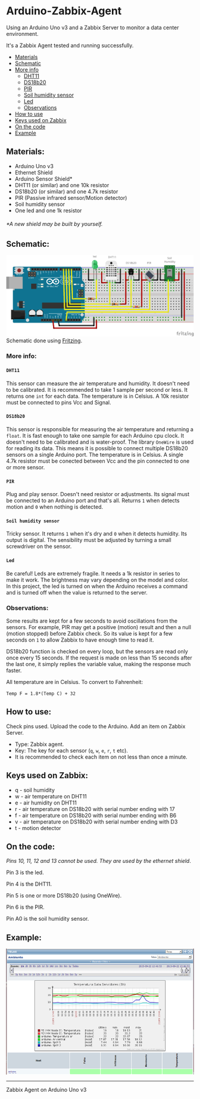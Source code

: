 # Arduino-Zabbix-Agent

Using an Arduino Uno v3 and a Zabbix Server to monitor a data center environment.

It's a Zabbix Agent tested and running successfully.

* [Materials](#materials)
* [Schematic](#schematic)
* [More info](#more-info)
  * [DHT11](#dht11)
  * [DS18b20](#ds18b20)
  * [PIR](#pir)
  * [Soil humidity sensor](#soil-humidity-sensor)
  * [Led](#led)
  * [Observations](#observation)
* [How to use](#how-to-use)
* [Keys used on Zabbix](#keys-used-on-zabbix)
* [On the code](#on-the-code)
* [Example](#example)



## Materials:

- Arduino Uno v3
- Ethernet Shield
- Arduino Sensor Shield*
- DHT11 (or similar) and one 10k resistor
- DS18b20 (or similar) and one 4.7k resistor
- PIR (Passive infrared sensor/Motion detector)
- Soil humidity sensor
- One led and one 1k resistor

###### *A new shield may be built by yourself.

## Schematic:
![Schematic](imgs/Sketch.png)
Schematic done using [Fritzing](http://www.fritzing.org).

### More info:

#### `DHT11`
This sensor can measure the air temperature and humidity. It doesn't need to be calibrated. It is recommended to take 1 sample per second or less. It returns one `int` for each data. The temperature is in Celsius. A 10k resistor must be connected to pins Vcc and Signal.

#### `DS18b20`
This sensor is responsible for measuring the air temperature and returning a `float`. It is fast enough to take one sample for each Arduino cpu clock. It doesn't need to be calibrated and is water-proof. The library `OneWire` is used for reading its data. This means it is possible to connect multiple DS18b20 sensors on a single Arduino port. The temperature is in Celsius. A single 4.7k resistor must be conected between Vcc and the pin connected to one or more sensor.

#### `PIR`
Plug and play sensor. Doesn't need resistor or adjustments. Its signal must be connected to an Arduino port and that's all. Returns `1` when detects motion and `0` when nothing is detected.

#### `Soil humidity sensor`
Tricky sensor. It returns `1` when it's dry and `0` when it detects humidity. Its output is digital. The sensibility must be adjusted by turning a small screwdriver on the sensor.

#### `Led`
Be careful! Leds are extremely fragile. It needs a 1k resistor in series to make it work. The brightness may vary depending on the model and color. In this project, the led is turned on when the Arduino receives a command and
is turned off when the value is returned to the server.

### Observations:
Some results are kept for a few seconds to avoid oscillations from the sensors. For example, PIR may get a positive (motion) result and then a null (motion stopped) before Zabbix check. So its value is kept for a few seconds on `1` to allow Zabbix to have enough time to read it.

DS18b20 function is checked on every loop, but the sensors are read only once every 15 seconds. If the request is made on less than 15 seconds after the last one, it simply replies the variable value, making the response much faster.

All temperature are in Celsius.
To convert to Fahrenheit:
```
Temp F = 1.8*(Temp C) + 32
```


## How to use:

Check pins used.
Upload the code to the Arduino.
Add an item on Zabbix Server.
 - Type: Zabbix agent.
 - Key: The key for each sensor (`q`, `w`, `e`, `r`, `t` etc).
 - It is recommended to check each item on not less than once a minute.

## Keys used on Zabbix:

* q - soil humidity
* w - air temperature on DHT11
* e - air humidity on DHT11
* r - air temperature on DS18b20 with serial number ending with 17
* f - air temperature on DS18b20 with serial number ending with B6
* v - air temperature on DS18b20 with serial number ending with D3
* t - motion detector

## On the code:

*Pins 10, 11, 12 and 13 cannot be used. They are used by the ethernet shield*.

Pin 3 is the led.

Pin 4 is the DHT11.

Pin 5 is one or more DS18b20 (using OneWire).

Pin 6 is the PIR.

Pin A0 is the soil humidity sensor.

## Example:

![Zabbix](imgs/GabuinoZabbix.png)

---
Zabbix Agent on Arduino Uno v3
